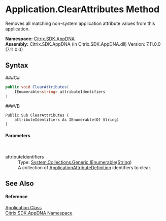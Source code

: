 # Application.ClearAttributes Method 
 

Removes all matching non-system application attribute values from this application.

**Namespace:**&nbsp;<a href="N_Citrix_SDK_AppDNA">Citrix.SDK.AppDNA</a><br />**Assembly:**&nbsp;Citrix.SDK.AppDNA (in Citrix.SDK.AppDNA.dll) Version: 7.11.0.0 (7.11.0.0)

## Syntax

###C#
```csharp
public void ClearAttributes(
	IEnumerable<string> attributeIdentifiers
)
```

###VB
```vbnet
Public Sub ClearAttributes ( 
	attributeIdentifiers As IEnumerable(Of String)
)
```


#### Parameters
&nbsp;<dl><dt>attributeIdentifiers</dt><dd>Type: <a href="http://msdn2.microsoft.com/en-us/library/9eekhta0" target="_blank">System.Collections.Generic.IEnumerable</a>(<a href="http://msdn2.microsoft.com/en-us/library/s1wwdcbf" target="_blank">String</a>)<br />A collection of <a href="T_Citrix_SDK_AppDNA_ApplicationAttributeDefinition">ApplicationAttributeDefinition</a> identifiers to clear.</dd></dl>

## See Also


#### Reference
<a href="T_Citrix_SDK_AppDNA_Application">Application Class</a><br /><a href="N_Citrix_SDK_AppDNA">Citrix.SDK.AppDNA Namespace</a><br />